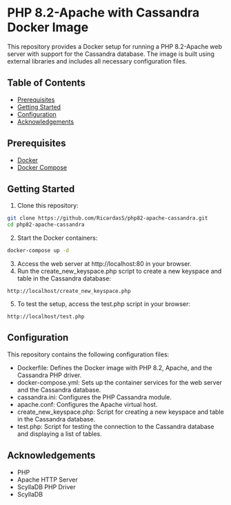 # PHP 8.2-Apache with Cassandra Docker Image

This repository provides a Docker setup for running a PHP 8.2-Apache web server with support for the Cassandra database. The image is built using external libraries and includes all necessary configuration files.

## Table of Contents
- [Prerequisites](#prerequisites)
- [Getting Started](#getting-started)
- [Configuration](#configuration)
- [Acknowledgements](#acknowledgements)

## Prerequisites
- [Docker](https://www.docker.com/get-started)
- [Docker Compose](https://docs.docker.com/compose/install/)

## Getting Started
1. Clone this repository:
```bash
git clone https://github.com/RicardasS/php82-apache-cassandra.git
cd php82-apache-cassandra
```

2. Start the Docker containers:

```bash
docker-compose up -d
```

3. Access the web server at http://localhost:80 in your browser.
4. Run the create_new_keyspace.php script to create a new keyspace and table in the Cassandra database:

```http://localhost/create_new_keyspace.php```

5. To test the setup, access the test.php script in your browser:

```http://localhost/test.php```

## Configuration
This repository contains the following configuration files:
- Dockerfile: Defines the Docker image with PHP 8.2, Apache, and the Cassandra PHP driver.
- docker-compose.yml: Sets up the container services for the web server and the Cassandra database.
- cassandra.ini: Configures the PHP Cassandra module.
- apache.conf: Configures the Apache virtual host.
- create_new_keyspace.php: Script for creating a new keyspace and table in the Cassandra database.
- test.php: Script for testing the connection to the Cassandra database and displaying a list of tables.

## Acknowledgements
- PHP
- Apache HTTP Server
- ScyllaDB PHP Driver
- ScyllaDB
